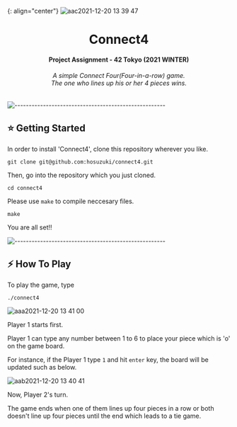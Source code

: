 {: align="center"}
  ![aac2021-12-20 13 39 47](https://user-images.githubusercontent.com/81731043/146713003-c356736f-e076-4ae1-96de-76c880185c4b.png)

<h1 align="center"> Connect4 </h1>
<h4 align="center"> Project Assignment - 42 Tokyo (2021 WINTER) </h4>

<h6 align="center"> A simple Connect Four(Four-in-a-row) game. <br>
The one who lines up his or her 4 pieces wins.</h6>

![-----------------------------------------------------](https://raw.githubusercontent.com/andreasbm/readme/master/assets/lines/rainbow.png)

<!-- GETTING STARTED -->
<h2 id="getting-started"> ⭐  Getting Started</h2>

In order to install 'Connect4', clone this repository wherever you like.
```
git clone git@github.com:hosuzuki/connect4.git
```
Then, go into the repository which you just cloned. 
```
cd connect4
```
Please use `make` to compile neccesary files.
```
make
```
You are all set!!

![-----------------------------------------------------](https://raw.githubusercontent.com/andreasbm/readme/master/assets/lines/rainbow.png)

<!-- HOW TO PLAY -->
<h2 id="how to play">  ⚡ How To Play</h2>

To play the game, type
```
./connect4
```
![aaa2021-12-20 13 41 00](https://user-images.githubusercontent.com/81731043/146713095-baa3a50a-0712-4d75-ac93-862c88bd85bd.png)

Player 1 starts first.

Player 1 can type any number between 1 to 6 to place your piece which is 'o' on the game board.

For instance, if the Player 1 type `1` and hit `enter` key, the board will be updated such as below.

![aab2021-12-20 13 40 41](https://user-images.githubusercontent.com/81731043/146713145-084d3144-cbf8-4467-b888-d9523761db0b.png)

Now, Player 2's turn. 

The game ends when one of them lines up four pieces in a row or both doesn't line up four pieces until the end which leads to a tie game.
